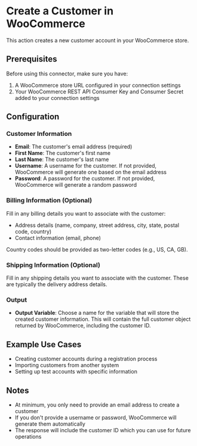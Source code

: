 # Create a Customer in WooCommerce

This action creates a new customer account in your WooCommerce store.

## Prerequisites

Before using this connector, make sure you have:

1. A WooCommerce store URL configured in your connection settings
2. Your WooCommerce REST API Consumer Key and Consumer Secret added to your connection settings

## Configuration

### Customer Information

- **Email**: The customer's email address (required)
- **First Name**: The customer's first name
- **Last Name**: The customer's last name
- **Username**: A username for the customer. If not provided, WooCommerce will generate one based on the email address
- **Password**: A password for the customer. If not provided, WooCommerce will generate a random password

### Billing Information (Optional)

Fill in any billing details you want to associate with the customer:

- Address details (name, company, street address, city, state, postal code, country)
- Contact information (email, phone)

Country codes should be provided as two-letter codes (e.g., US, CA, GB).

### Shipping Information (Optional)

Fill in any shipping details you want to associate with the customer. These are typically the delivery address details.

### Output

- **Output Variable**: Choose a name for the variable that will store the created customer information. This will contain the full customer object returned by WooCommerce, including the customer ID.

## Example Use Cases

- Creating customer accounts during a registration process
- Importing customers from another system
- Setting up test accounts with specific information

## Notes

- At minimum, you only need to provide an email address to create a customer
- If you don't provide a username or password, WooCommerce will generate them automatically
- The response will include the customer ID which you can use for future operations